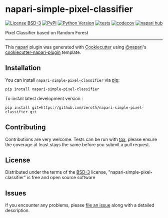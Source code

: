 # napari-simple-pixel-classifier

[![License BSD-3](https://img.shields.io/pypi/l/napari-simple-pixel-classifier.svg?color=green)](https://github.com/zeroth/napari-simple-pixel-classifier/raw/main/LICENSE)
[![PyPI](https://img.shields.io/pypi/v/napari-simple-pixel-classifier.svg?color=green)](https://pypi.org/project/napari-simple-pixel-classifier)
[![Python Version](https://img.shields.io/pypi/pyversions/napari-simple-pixel-classifier.svg?color=green)](https://python.org)
[![tests](https://github.com/zeroth/napari-simple-pixel-classifier/workflows/tests/badge.svg)](https://github.com/zeroth/napari-simple-pixel-classifier/actions)
[![codecov](https://codecov.io/gh/zeroth/napari-simple-pixel-classifier/branch/main/graph/badge.svg)](https://codecov.io/gh/zeroth/napari-simple-pixel-classifier)
[![napari hub](https://img.shields.io/endpoint?url=https://api.napari-hub.org/shields/napari-simple-pixel-classifier)](https://napari-hub.org/plugins/napari-simple-pixel-classifier)

Pixel Classifier based on Random Forest

----------------------------------

This [napari] plugin was generated with [Cookiecutter] using [@napari]'s [cookiecutter-napari-plugin] template.

<!--
Don't miss the full getting started guide to set up your new package:
https://github.com/napari/cookiecutter-napari-plugin#getting-started

and review the napari docs for plugin developers:
https://napari.org/stable/plugins/index.html
-->

## Installation

You can install `napari-simple-pixel-classifier` via [pip]:

    pip install napari-simple-pixel-classifier



To install latest development version :

    pip install git+https://github.com/zeroth/napari-simple-pixel-classifier.git


## Contributing

Contributions are very welcome. Tests can be run with [tox], please ensure
the coverage at least stays the same before you submit a pull request.

## License

Distributed under the terms of the [BSD-3] license,
"napari-simple-pixel-classifier" is free and open source software

## Issues

If you encounter any problems, please [file an issue] along with a detailed description.

[napari]: https://github.com/napari/napari
[Cookiecutter]: https://github.com/audreyr/cookiecutter
[@napari]: https://github.com/napari
[MIT]: http://opensource.org/licenses/MIT
[BSD-3]: http://opensource.org/licenses/BSD-3-Clause
[GNU GPL v3.0]: http://www.gnu.org/licenses/gpl-3.0.txt
[GNU LGPL v3.0]: http://www.gnu.org/licenses/lgpl-3.0.txt
[Apache Software License 2.0]: http://www.apache.org/licenses/LICENSE-2.0
[Mozilla Public License 2.0]: https://www.mozilla.org/media/MPL/2.0/index.txt
[cookiecutter-napari-plugin]: https://github.com/napari/cookiecutter-napari-plugin

[file an issue]: https://github.com/zeroth/napari-simple-pixel-classifier/issues

[napari]: https://github.com/napari/napari
[tox]: https://tox.readthedocs.io/en/latest/
[pip]: https://pypi.org/project/pip/
[PyPI]: https://pypi.org/
